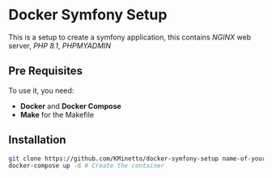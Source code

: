 # Docker Symfony Setup

This is a setup to create a symfony application, this contains *NGINX* web server, *PHP 8.1*, *PHPMYADMIN* 

## Pre Requisites

To use it, you need:
* **Docker** and **Docker Compose**
* **Make** for the Makefile

## Installation

```bash
git clone https://github.com/KMinetto/docker-symfony-setup name-of-your-project # Clone the repository
docker-compose up -d # Create the container
```